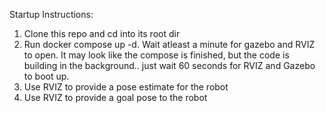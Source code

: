 Startup Instructions:

1. Clone this repo and cd into its root dir
2. Run docker compose up -d. Wait atleast a minute for gazebo and RVIZ to open. It may look like the compose is finished, but the code is building in the background.. just wait 60 seconds for RVIZ and Gazebo to boot up.
3. Use RVIZ to provide a pose estimate for the robot
4. Use RVIZ to provide a goal pose to the robot
